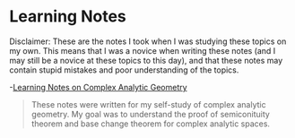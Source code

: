 # Learning Notes

Disclaimer: These are the notes I took when I was studying these topics on my own. This means that I was a novice when writing these notes (and I may still be a novice at these topics to this day), and that these notes may contain stupid mistakes and poor understanding of the topics.


-[Learning Notes on Complex Analytic Geometry](Files/2022_CAG.pdf)
 > These notes were written for my self-study of complex analytic geometry. My goal was to understand the proof of semiconituity theorem and base change theorem for complex analytic spaces.


